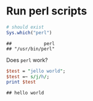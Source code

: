 # Run perl scripts


``` r
# should exist
Sys.which("perl")
```

```
##            perl 
## "/usr/bin/perl"
```

Does `perl` work?


``` perl
$test = "jello world";
$test =~ s/j/h/;
print $test
```

```
## hello world
```
